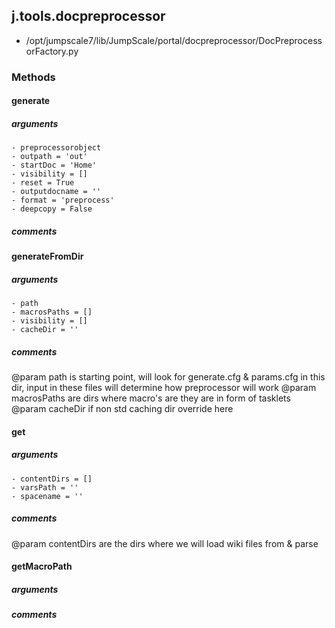 ## j.tools.docpreprocessor

- /opt/jumpscale7/lib/JumpScale/portal/docpreprocessor/DocPreprocessorFactory.py

### Methods

#### generate 
##### arguments

    - preprocessorobject
    - outpath = 'out'
    - startDoc = 'Home'
    - visibility = []
    - reset = True
    - outputdocname = ''
    - format = 'preprocess'
    - deepcopy = False

##### comments

#### generateFromDir 
##### arguments

    - path
    - macrosPaths = []
    - visibility = []
    - cacheDir = ''

##### comments

@param path is starting point, will look for generate.cfg & params.cfg in this dir, input in these files will determine how preprocessor will work
@param macrosPaths are dirs where macro's are they are in form of tasklets
@param cacheDir if non std caching dir override here

#### get 
##### arguments

    - contentDirs = []
    - varsPath = ''
    - spacename = ''

##### comments

@param contentDirs are the dirs where we will load wiki files from & parse

#### getMacroPath 
##### arguments

##### comments

